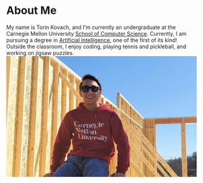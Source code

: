 # About Me
My name is Torin Kovach, and I'm currently an undergraduate at the Carnegie Mellon University [School of Computer Science](https://www.cs.cmu.edu/). Currently, I am pursuing a degree in [Artificial Intelligence](https://www.cs.cmu.edu/bs-in-artificial-intelligence/), one of the first of its kind!
Outside the classroom, I enjoy coding, playing tennis and pickleball, and working on jigsaw puzzles.
![enter image description here](https://github.com/torin-k/torin-k.github.io/blob/master/images/Torin1.jpg?raw=true)


<!--stackedit_data:
eyJoaXN0b3J5IjpbLTE3NDcxNDQzNywtMTkyNDc0NzVdfQ==
-->